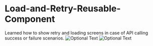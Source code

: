 # Load-and-Retry-Reusable-Component
Learned how to show retry and loading screens in case of API calling success or failure scenarios.
![Optional Text](../main/Success.png)
![Optional Text](../main/Failure.png)
